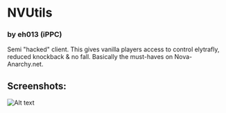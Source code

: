 # NVUtils
### by eh013 (iPPC)
Semi "hacked" client. This gives vanilla players access to control elytrafly, reduced knockback & no fall. Basically the must-haves on Nova-Anarchy.net.

## Screenshots:
![Alt text](https://media.discordapp.net/attachments/1327428959885070437/1331062942140993566/2025-01-21_00.45.00.png?ex=67904077&is=678eeef7&hm=aa0cce573e30b8896f4e6dec30eee0fd1d572b7f63ce7117ede3b418f2bc8757&=&format=webp&quality=lossless&width=926&height=486)
